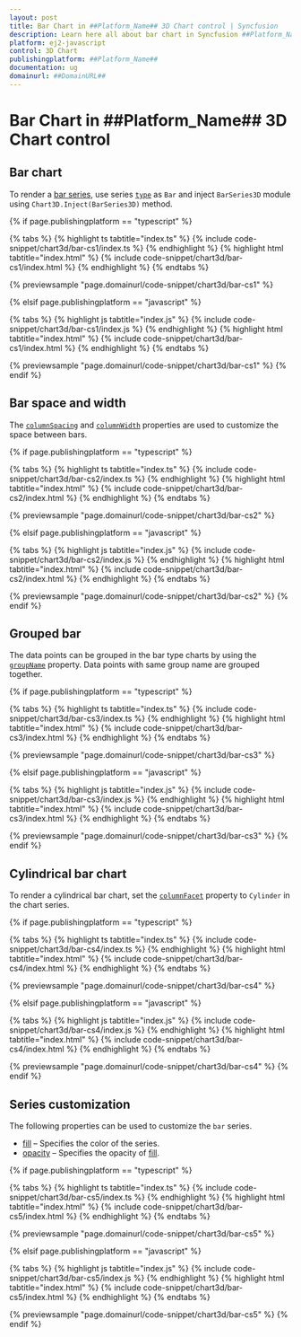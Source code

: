 ```yaml
---
layout: post
title: Bar Chart in ##Platform_Name## 3D Chart control | Syncfusion
description: Learn here all about bar chart in Syncfusion ##Platform_Name## 3D Chart control of Syncfusion Essential JS 2 and more.
platform: ej2-javascript
control: 3D Chart 
publishingplatform: ##Platform_Name##
documentation: ug
domainurl: ##DomainURL##
---
```

# Bar Chart in ##Platform_Name## 3D Chart control

## Bar chart

To render a [bar series](https://www.syncfusion.com/javascript-ui-controls/js-charts/chart-types/bar-chart), use series [`type`](../../api/chart3d/series3DModel/#type) as `Bar` and inject `BarSeries3D` module using `Chart3D.Inject(BarSeries3D)` method.

{% if page.publishingplatform == "typescript" %}

{% tabs %}
{% highlight ts tabtitle="index.ts" %}
{% include code-snippet/chart3d/bar-cs1/index.ts %}
{% endhighlight %}
{% highlight html tabtitle="index.html" %}
{% include code-snippet/chart3d/bar-cs1/index.html %}
{% endhighlight %}
{% endtabs %}
        
{% previewsample "page.domainurl/code-snippet/chart3d/bar-cs1" %}

{% elsif page.publishingplatform == "javascript" %}

{% tabs %}
{% highlight js tabtitle="index.js" %}
{% include code-snippet/chart3d/bar-cs1/index.js %}
{% endhighlight %}
{% highlight html tabtitle="index.html" %}
{% include code-snippet/chart3d/bar-cs1/index.html %}
{% endhighlight %}
{% endtabs %}

{% previewsample "page.domainurl/code-snippet/chart3d/bar-cs1" %}
{% endif %}

## Bar space and width

The [`columnSpacing`](../../api/chart3d/series3DModel/#columnspacing) and [`columnWidth`](../../api/chart3d/series3DModel/#columnwidth) properties are used to customize the space between bars.

{% if page.publishingplatform == "typescript" %}

{% tabs %}
{% highlight ts tabtitle="index.ts" %}
{% include code-snippet/chart3d/bar-cs2/index.ts %}
{% endhighlight %}
{% highlight html tabtitle="index.html" %}
{% include code-snippet/chart3d/bar-cs2/index.html %}
{% endhighlight %}
{% endtabs %}
        
{% previewsample "page.domainurl/code-snippet/chart3d/bar-cs2" %}

{% elsif page.publishingplatform == "javascript" %}

{% tabs %}
{% highlight js tabtitle="index.js" %}
{% include code-snippet/chart3d/bar-cs2/index.js %}
{% endhighlight %}
{% highlight html tabtitle="index.html" %}
{% include code-snippet/chart3d/bar-cs2/index.html %}
{% endhighlight %}
{% endtabs %}

{% previewsample "page.domainurl/code-snippet/chart3d/bar-cs2" %}
{% endif %}

## Grouped bar

The data points can be grouped in the bar type charts by using the [`groupName`](../../api/chart3d/series3DModel/#groupname) property. Data points with same group name are grouped together.

{% if page.publishingplatform == "typescript" %}

{% tabs %}
{% highlight ts tabtitle="index.ts" %}
{% include code-snippet/chart3d/bar-cs3/index.ts %}
{% endhighlight %}
{% highlight html tabtitle="index.html" %}
{% include code-snippet/chart3d/bar-cs3/index.html %}
{% endhighlight %}
{% endtabs %}
        
{% previewsample "page.domainurl/code-snippet/chart3d/bar-cs3" %}

{% elsif page.publishingplatform == "javascript" %}

{% tabs %}
{% highlight js tabtitle="index.js" %}
{% include code-snippet/chart3d/bar-cs3/index.js %}
{% endhighlight %}
{% highlight html tabtitle="index.html" %}
{% include code-snippet/chart3d/bar-cs3/index.html %}
{% endhighlight %}
{% endtabs %}

{% previewsample "page.domainurl/code-snippet/chart3d/bar-cs3" %}
{% endif %}

## Cylindrical bar chart

To render a cylindrical bar chart, set the [`columnFacet`](../../api/chart3d/series3DModel/#columnfacet) property to `Cylinder` in the chart series.

{% if page.publishingplatform == "typescript" %}

{% tabs %}
{% highlight ts tabtitle="index.ts" %}
{% include code-snippet/chart3d/bar-cs4/index.ts %}
{% endhighlight %}
{% highlight html tabtitle="index.html" %}
{% include code-snippet/chart3d/bar-cs4/index.html %}
{% endhighlight %}
{% endtabs %}
        
{% previewsample "page.domainurl/code-snippet/chart3d/bar-cs4" %}

{% elsif page.publishingplatform == "javascript" %}

{% tabs %}
{% highlight js tabtitle="index.js" %}
{% include code-snippet/chart3d/bar-cs4/index.js %}
{% endhighlight %}
{% highlight html tabtitle="index.html" %}
{% include code-snippet/chart3d/bar-cs4/index.html %}
{% endhighlight %}
{% endtabs %}

{% previewsample "page.domainurl/code-snippet/chart3d/bar-cs4" %}
{% endif %}

## Series customization

The following properties can be used to customize the `bar` series.

* [fill](../../api/chart3d/series3DModel/#fill) – Specifies the color of the series.
* [opacity](../../api/chart3d/series3DModel/#opacity) – Specifies the opacity of [fill](../../api/chart3d/series3DModel/#fill).

{% if page.publishingplatform == "typescript" %}

{% tabs %}
{% highlight ts tabtitle="index.ts" %}
{% include code-snippet/chart3d/bar-cs5/index.ts %}
{% endhighlight %}
{% highlight html tabtitle="index.html" %}
{% include code-snippet/chart3d/bar-cs5/index.html %}
{% endhighlight %}
{% endtabs %}
        
{% previewsample "page.domainurl/code-snippet/chart3d/bar-cs5" %}

{% elsif page.publishingplatform == "javascript" %}

{% tabs %}
{% highlight js tabtitle="index.js" %}
{% include code-snippet/chart3d/bar-cs5/index.js %}
{% endhighlight %}
{% highlight html tabtitle="index.html" %}
{% include code-snippet/chart3d/bar-cs5/index.html %}
{% endhighlight %}
{% endtabs %}

{% previewsample "page.domainurl/code-snippet/chart3d/bar-cs5" %}
{% endif %}
